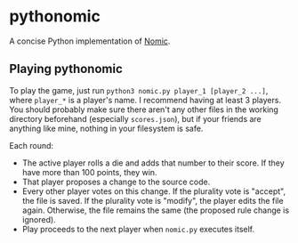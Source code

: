 # pythonomic
A concise Python implementation of [Nomic](https://en.wikipedia.org/wiki/Nomic).

## Playing pythonomic
To play the game, just run `python3 nomic.py player_1 [player_2 ...]`, where `player_*` is a player's name.
I recommend having at least 3 players.
You should probably make sure there aren't any other files in the working directory beforehand (especially `scores.json`), but if your friends are anything like mine, nothing in your filesystem is safe.

Each round:
 - The active player rolls a die and adds that number to their score. If they have more than 100 points, they win.
 - That player proposes a change to the source code.
 - Every other player votes on this change. If the plurality vote is "accept", the file is saved. If the plurality vote is "modify", the player edits the file again. Otherwise, the file remains the same (the proposed rule change is ignored).
 - Play proceeds to the next player when `nomic.py` executes itself. 
